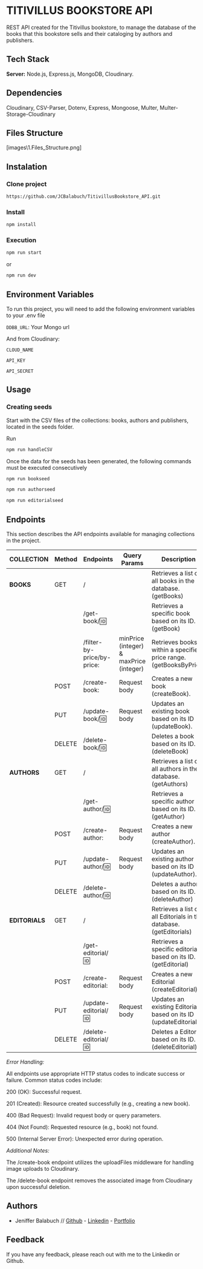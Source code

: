 # TITIVILLUS BOOKSTORE API

REST API created for the Titivillus bookstore, to manage the database of the books that this bookstore sells and their cataloging by authors and publishers.

## Tech Stack

**Server:** Node.js, Express.js, MongoDB, Cloudinary.

## Dependencies

Cloudinary, CSV-Parser, Dotenv, Express, Mongoose, Multer, Multer-Storage-Cloudinary

## Files Structure

[images\1.Files_Structure.png]

## Instalation

### Clone project

```bash
https://github.com/JCBalabuch/TitivillusBookstore_API.git
```

### Install

```bash
npm install
```

### Execution

```bash
npm run start
```

or

```bash
npm run dev
```

## Environment Variables

To run this project, you will need to add the following environment variables to your .env file

`DDBB_URL`: Your Mongo url

And from Cloudinary:

`CLOUD_NAME`

`API_KEY`

`API_SECRET`

## Usage

### Creating seeds

Start with the CSV files of the collections: books, authors and publishers, located in the seeds folder.

Run

```bash
npm run handleCSV
```

Once the data for the seeds has been generated, the following commands must be executed consecutively

```bash
npm run bookseed
```

```bash
npm run authorseed
```

```bash
npm run editorialseed
```

## Endpoints

This section describes the API endpoints available for managing collections in the project.

| COLLECTION     | Method | Endpoints                  | Query Params                            | Description                                                         |
| -------------- | ------ | -------------------------- | --------------------------------------- | ------------------------------------------------------------------- |
| **BOOKS**      | GET    | /                          |                                         | Retrieves a list of all books in the database. (getBooks)           |
|                |        | /get-book/:id:             |                                         | Retrieves a specific book based on its ID. (getBook)                |
|                |        | /filter-by-price/by-price: | minPrice (integer) & maxPrice (integer) | Retrieves books within a specified price range. (getBooksByPrice)   |
|                | POST   | /create-book:              | Request body                            | Creates a new book (createBook).                                    |
|                | PUT    | /update-book/:id:          | Request body                            | Updates an existing book based on its ID (updateBook).              |
|                | DELETE | /delete-book/:id:          |                                         | Deletes a book based on its ID. (deleteBook)                        |
| **AUTHORS**    | GET    | /                          |                                         | Retrieves a list of all authors in the database. (getAuthors)       |
|                |        | /get-author/:id:           |                                         | Retrieves a specific author based on its ID. (getAuthor)            |
|                | POST   | /create-author:            | Request body                            | Creates a new author (createAuthor).                                |
|                | PUT    | /update-author/:id:        | Request body                            | Updates an existing author based on its ID (updateAuthor).          |
|                | DELETE | /delete-author/:id:        |                                         | Deletes a author based on its ID. (deleteAuthor)                    |
| **EDITORIALS** | GET    | /                          |                                         | Retrieves a list of all Editorials in the database. (getEditorials) |
|                |        | /get-editorial/:id:        |                                         | Retrieves a specific editorial based on its ID. (getEditorial)      |
|                | POST   | /create-editorial:         | Request body                            | Creates a new Editorial (createEditorial).                          |
|                | PUT    | /update-editorial/:id:     | Request body                            | Updates an existing Editorial based on its ID (updateEditorial).    |
|                | DELETE | /delete-editorial/:id:     |                                         | Deletes a Editorial based on its ID. (deleteEditorial)              |

_Error Handling:_

All endpoints use appropriate HTTP status codes to indicate success or failure. Common status codes include:

200 (OK): Successful request.

201 (Created): Resource created successfully (e.g., creating a new book).

400 (Bad Request): Invalid request body or query parameters.

404 (Not Found): Requested resource (e.g., book) not found.

500 (Internal Server Error): Unexpected error during operation.

_Additional Notes:_

The /create-book endpoint utilizes the uploadFiles middleware for handling image uploads to Cloudinary.

The /delete-book endpoint removes the associated image from Cloudinary upon successful deletion.

## Authors

- Jeniffer Balabuch // [Github](https://www.github.com/JCBalabuch) - [Linkedin](https://www.linkedin.com/in/jenifferbalabuch/) - [Portfolio](https://portfoliojcbs.netlify.app/)

## Feedback

If you have any feedback, please reach out with me to the Linkedin or Github.
